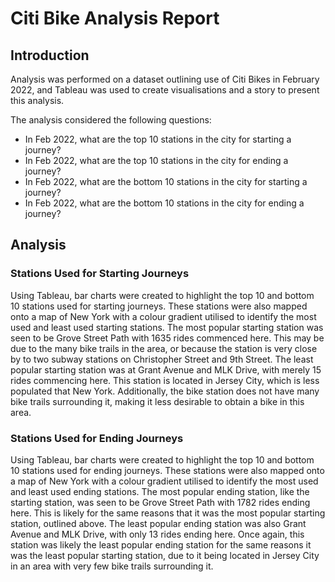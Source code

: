 # Citi Bike Analysis Report
## Introduction
Analysis was performed on a dataset outlining use of Citi Bikes in February 2022, and Tableau was used to create visualisations and a story to present this analysis.

The analysis considered the following questions:
* In Feb 2022, what are the top 10 stations in the city for starting a journey?
* In Feb 2022, what are the top 10 stations in the city for ending a journey?
* In Feb 2022, what are the bottom 10 stations in the city for starting a journey?
* In Feb 2022, what are the bottom 10 stations in the city for ending a journey?

## Analysis
### Stations Used for Starting Journeys
Using Tableau, bar charts were created to highlight the top 10 and bottom 10 stations used for starting journeys. These stations were also mapped onto a map of New York with a colour gradient utilised to identify the most used and least used starting stations.
The most popular starting station was seen to be Grove Street Path with 1635 rides commenced here. This may be due to the many bike trails in the area, or because the station is very close by to two subway stations on Christopher Street and 9th Street.
The least popular starting station was at Grant Avenue and MLK Drive, with merely 15 rides commencing here. This station is located in Jersey City, which is less populated that New York. Additionally, the bike station does not have many bike trails surrounding it, making it less desirable to obtain a bike in this area.

### Stations Used for Ending Journeys
Using Tableau, bar charts were created to highlight the top 10 and bottom 10 stations used for ending journeys. These stations were also mapped onto a map of New York with a colour gradient utilised to identify the most used and least used ending stations.
The most popular ending station, like the starting station, was seen to be Grove Street Path with 1782 rides ending here. This is likely for the same reasons that it was the most popular starting station, outlined above. The least popular ending station was also Grant Avenue and MLK Drive, with only 13 rides ending here. Once again, this station was likely the least popular ending station for the same reasons it was the least popular starting station, due to it being located in Jersey City in an area with very few bike trails surrounding it.
